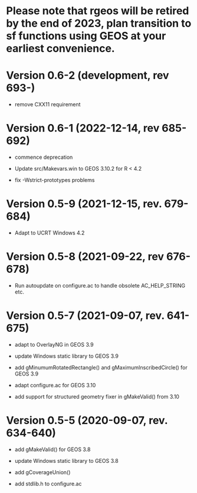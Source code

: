 # Please note that **rgeos** will be retired by the end of 2023, plan transition to sf functions using GEOS at your earliest convenience.

# Version 0.6-2 (development, rev 693-)

* remove CXX11 requirement

# Version 0.6-1 (2022-12-14, rev 685-692)

* commence deprecation

* Update src/Makevars.win to GEOS 3.10.2 for R < 4.2

* fix -Wstrict-prototypes problems

# Version 0.5-9 (2021-12-15, rev. 679-684)

* Adapt to UCRT Windows 4.2

# Version 0.5-8 (2021-09-22, rev 676-678)

* Run autoupdate on configure.ac to handle obsolete AC_HELP_STRING etc.

# Version 0.5-7 (2021-09-07, rev. 641-675)

* adapt to OverlayNG in GEOS 3.9

* update Windows static library to GEOS 3.9

* add gMinumumRotatedRectangle() and gMaximumInscribedCircle() for GEOS 3.9

* adapt configure.ac for GEOS 3.10

* add support for structured geometry fixer in gMakeValid() from 3.10

# Version 0.5-5 (2020-09-07, rev. 634-640)

* add gMakeValid() for GEOS 3.8

* update Windows static library to GEOS 3.8

* add gCoverageUnion()

* add stdlib.h to configure.ac

